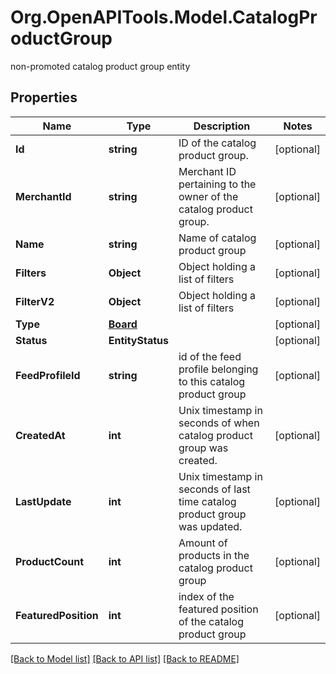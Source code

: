 # Org.OpenAPITools.Model.CatalogProductGroup
non-promoted catalog product group entity

## Properties

Name | Type | Description | Notes
------------ | ------------- | ------------- | -------------
**Id** | **string** | ID of the catalog product group. | [optional] 
**MerchantId** | **string** | Merchant ID pertaining to the owner of the catalog product group. | [optional] 
**Name** | **string** | Name of catalog product group | [optional] 
**Filters** | **Object** | Object holding a list of filters | [optional] 
**FilterV2** | **Object** | Object holding a list of filters | [optional] 
**Type** | [**Board**](Board.md) |  | [optional] 
**Status** | **EntityStatus** |  | [optional] 
**FeedProfileId** | **string** | id of the feed profile belonging to this catalog product group | [optional] 
**CreatedAt** | **int** | Unix timestamp in seconds of when catalog product group was created. | [optional] 
**LastUpdate** | **int** | Unix timestamp in seconds of last time catalog product group was updated. | [optional] 
**ProductCount** | **int** | Amount of products in the catalog product group | [optional] 
**FeaturedPosition** | **int** | index of the featured position of the catalog product group | [optional] 

[[Back to Model list]](../README.md#documentation-for-models) [[Back to API list]](../README.md#documentation-for-api-endpoints) [[Back to README]](../README.md)

